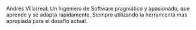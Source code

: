 Andrés Villarreal: Un Ingeniero de Software pragmático y apasionado, que aprende y se adapta rápidamente. Siempre utilizando la herramienta mas apropiada para el desafío actual.